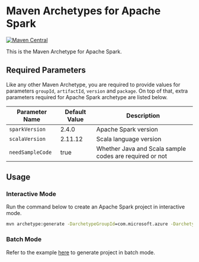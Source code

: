 # Maven Archetypes for Apache Spark
[![Maven Central](https://img.shields.io/maven-central/v/com.microsoft.azure/apache-spark-archetype.svg)](https://maven-badges.herokuapp.com/maven-central/com.microsoft.azure/apache-spark-archetype)

This is the Maven Archetype for Apache Spark.

## Required Parameters

Like any other Maven Archetype, you are required to provide values for parameters `groupId`, `artifactId`, `version` and `package`.
On top of that, extra parameters required for Apache Spark archetype are listed below.

Parameter Name | Default Value | Description
---|---|---
`sparkVersion` | 2.4.0 | Apache Spark version
`scalaVersion` | 2.11.12 | Scala language version
`needSampleCode` | true | Whether Java and Scala sample codes are required or not

## Usage

### Interactive Mode

Run the command below to create an Apache Spark project in interactive mode.

```cmd
mvn archetype:generate -DarchetypeGroupId=com.microsoft.azure -DarchetypeArtifactId=apache-spark-archetype -DarchetypeVersion=0.1.0
```

### Batch Mode
Refer to the example [here](https://maven.apache.org/archetype/maven-archetype-plugin/examples/generate-batch.html) to generate project in batch mode.